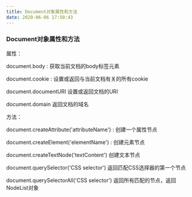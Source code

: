```yaml
---
title: Document对象属性和方法
date: 2020-06-06 17:50:43
---
```


### Document对象属性和方法

属性：

document.body : 获取当前文档的body标签元素

document.cookie : 设置或返回与当前文档有关的所有cookie

document.documentURI  设置或返回文档的URI

document.domain  返回文档的域名

方法：

document.createAttribute('attributeName') : 创建一个属性节点

document.createElement('elementName') : 创建元素节点

document.createTextNode('textContent')  创建文本节点

document.querySelector('CSS selector') 返回匹配CSS选择器的第一个节点

document.querySelectorAll('CSS selector') 返回所有匹配的节点，返回NodeList对象